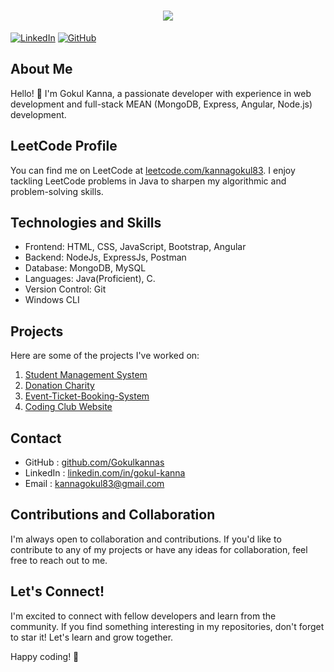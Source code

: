 <h1 align="center">

  <a href="https://git.io/typing-svg">
    <img src="https://readme-typing-svg.herokuapp.com/?lines=Hello+Everyone!+👋;+Myself+Gokul Kanna!;&center=true&size=30">
  </a>
</h1>

[![LinkedIn](https://img.shields.io/badge/LinkedIn-GokulKanna-blue?style=flat-square&logo=linkedin)](https://www.linkedin.com/in/gokul-kanna/)
[![GitHub](https://img.shields.io/badge/GitHub-Gokulkannas-black?style=flat-square&logo=github)](https://github.com/Gokulkannas)

## About Me

Hello! 👋 I'm Gokul Kanna, a passionate developer with experience in web development and full-stack MEAN (MongoDB, Express, Angular, Node.js) development.

## LeetCode Profile

You can find me on LeetCode at [leetcode.com/kannagokul83](https://leetcode.com/kannagokul83/). I enjoy tackling LeetCode problems in Java to sharpen my algorithmic and problem-solving skills.

## Technologies and Skills

- Frontend: HTML, CSS, JavaScript, Bootstrap, Angular
- Backend: NodeJs, ExpressJs, Postman
- Database: MongoDB, MySQL
- Languages: Java(Proficient), C.
- Version Control: Git
- Windows CLI

</div>

## Projects

Here are some of the projects I've worked on:

1. [Student Management System](https://github.com/Gokulkannas/Angular-Crud)
2. [Donation Charity](https://github.com/Gokulkannas/Donation-Charity)
3. [Event-Ticket-Booking-System](https://github.com/Gokulkannas/Event-Ticket-Booking-System)
4. [Coding Club Website](https://github.com/Gokulkannas/Coding-Club)

## Contact

- GitHub : [github.com/Gokulkannas](https://github.com/Gokulkannas)
- LinkedIn : [linkedin.com/in/gokul-kanna](https://www.linkedin.com/in/gokul-kanna/)
- Email : kannagokul83@gmail.com

## Contributions and Collaboration

I'm always open to collaboration and contributions. If you'd like to contribute to any of my projects or have any ideas for collaboration, feel free to reach out to me.

## Let's Connect!

I'm excited to connect with fellow developers and learn from the community. If you find something interesting in my repositories, don't forget to star it! Let's learn and grow together.

Happy coding! 🚀
